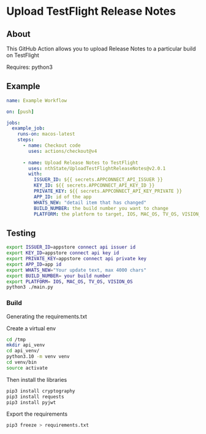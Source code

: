 # Upload TestFlight Release Notes

## About

This GitHub Action allows you to upload Release Notes to a particular build on TestFlight

Requires: python3

## Example

```yml
name: Example Workflow

on: [push]

jobs:
  example_job:
    runs-on: macos-latest
    steps:
      - name: Checkout code
        uses: actions/checkout@v4
      
      - name: Upload Release Notes to TestFlight
        uses: nthState/UploadTestFlightReleaseNotes@v2.0.1
        with:
          ISSUER_ID: ${{ secrets.APPCONNECT_API_ISSUER }}
          KEY_ID: ${{ secrets.APPCONNECT_API_KEY_ID }}
          PRIVATE_KEY: ${{ secrets.APPCONNECT_API_KEY_PRIVATE }}
          APP_ID: id of the app
          WHATS_NEW: "detail item that has changed"
          BUILD_NUMBER: the build number you want to change
          PLATFORM: the platform to target, IOS, MAC_OS, TV_OS, VISION_OS

```

## Testing

```bash
export ISSUER_ID=appstore connect api issuer id
export KEY_ID=appstore connect api key id
export PRIVATE_KEY=appstore connect api private key
export APP_ID=app id
export WHATS_NEW="Your update text, max 4000 chars"
export BUILD_NUMBER= your build number
export PLATFORM= IOS, MAC_OS, TV_OS, VISION_OS
python3 ./main.py
```


### Build

Generating the requirements.txt

Create a virtual env

```bash
cd /tmp
mkdir api_venv 
cd api_venv/                                             
python3.10 -m venv venv
cd venv/bin
source activate
```

Then install the libraries
```bash
pip3 install cryptography                                
pip3 install requests
pip3 install pyjwt
```

Export the requirements
```bash
pip3 freeze > requirements.txt 
```